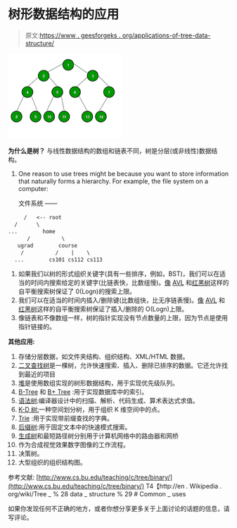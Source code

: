 # 树形数据结构的应用

> 原文:[https://www . geesforgeks . org/applications-of-tree-data-structure/](https://www.geeksforgeeks.org/applications-of-tree-data-structure/)

![](img/2bd62b85dfb2eb6bee108c1af76b0c08.png)

**为什么是树？**
与线性数据结构的数组和链表不同，树是分层(或非线性)数据结构。

1.  One reason to use trees might be because you want to store information that naturally forms a hierarchy. For example, the file system on a computer: 

    文件系统
    ——

```
     /   <-- root
  /      \
...        home
      /          \
   ugrad        course
    /          /    |    \
  ...        cs101 cs112 cs113
```

1.  如果我们以树的形式组织关键字(具有一些排序，例如，BST)，我们可以在适当的时间内搜索给定的关键字(比链表快，比数组慢)。[像](http://en.wikipedia.org/wiki/Self-balancing_binary_search_tree) [AVL](http://en.wikipedia.org/wiki/AVL_tree) 和[红黑树](http://en.wikipedia.org/wiki/Red-black_tree)这样的自平衡搜索树保证了 0(Logn)的搜索上限。
2.  我们可以在适当的时间内插入/删除键(比数组快，比无序链表慢)。[像](http://en.wikipedia.org/wiki/Self-balancing_binary_search_tree) [AVL](http://en.wikipedia.org/wiki/AVL_tree) 和[红黑树](http://en.wikipedia.org/wiki/Red-black_tree)这样的自平衡搜索树保证了插入/删除的 O(Logn)上限。
3.  像链表和不像数组一样，树的指针实现没有节点数量的上限，因为节点是使用指针链接的。

**其他应用:**

1.  存储分层数据，如文件夹结构、组织结构、XML/HTML 数据。
2.  [二叉查找树](https://www.geeksforgeeks.org/binary-search-tree-set-1-search-and-insertion/)是一棵树，允许快速搜索、插入、删除已排序的数据。它还允许找到最近的项目
3.  [堆](https://www.geeksforgeeks.org/heap-data-structure/)是使用数组实现的树形数据结构，用于实现优先级队列。
4.  [B-Tree](https://www.geeksforgeeks.org/b-tree-set-1-introduction-2/) 和 [B+ Tree](https://www.geeksforgeeks.org/database-file-indexing-b-tree-introduction/) :用于实现数据库中的索引。
5.  [语法树](https://www.geeksforgeeks.org/compiler-design-syntax-directed-translation/):编译器设计中的扫描、解析、代码生成、算术表达式求值。
6.  [K-D 树:](https://www.geeksforgeeks.org/k-dimensional-tree/)一种空间划分树，用于组织 K 维空间中的点。
7.  [Trie](https://www.geeksforgeeks.org/trie-insert-and-search/) :用于实现带前缀查找的字典。
8.  [后缀树](https://www.geeksforgeeks.org/pattern-searching-set-8-suffix-tree-introduction/):用于固定文本中的快速模式搜索。
9.  [生成树](https://www.geeksforgeeks.org/applications-of-minimum-spanning-tree/)和最短路径树分别用于计算机网络中的路由器和网桥
10.  作为合成视觉效果数字图像的工作流程。
11.  决策树。
12.  大型组织的组织结构图。

参考文献:
[http://www.cs.bu.edu/teaching/c/tree/binary/](http://www.cs.bu.edu/teaching/c/tree/binary/)
T4【http://en . Wikipedia . org/wiki/Tree _ % 28 data _ structure % 29 # Common _ uses

如果你发现任何不正确的地方，或者你想分享更多关于上面讨论的话题的信息，请写评论。